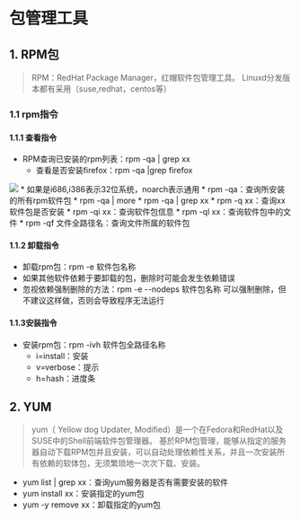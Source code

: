 # 包管理工具

## 1. RPM包

> RPM：RedHat Package Manager，红帽软件包管理工具。
> Linuxd分发版本都有采用（suse,redhat，centos等）

### 1.1 rpm指令

#### 1.1.1 查看指令

* RPM查询已安装的rpm列表：rpm -qa | grep xx
  * 查看是否安装firefox：rpm -qa |grep firefox
<img src="../imgs/3/3.11rpm查询结果.jpg"/>
  * 如果是i686,i386表示32位系统，noarch表示通用
* rpm -qa：查询所安装的所有rpm软件包
* rpm -qa | more
* rpm -qa | grep xx
* rpm -q xx：查询xx软件包是否安装
* rpm -qi xx：查询软件包信息
* rpm -ql xx：查询软件包中的文件
* rpm -qf 文件全路径名：查询文件所属的软件包

#### 1.1.2 卸载指令

* 卸载rpm包：rpm -e 软件包名称
* 如果其他软件依赖于要卸载的包，删除时可能会发生依赖错误
* 忽视依赖强制删除的方法：rpm -e --nodeps 软件包名称 可以强制删除，但不建议这样做，否则会导致程序无法运行

#### 1.1.3安装指令

* 安装rpm包：rpm -ivh 软件包全路径名称
  * i=install：安装
  * v=verbose：提示
  * h=hash：进度条

## 2. YUM

> yum（ Yellow dog Updater, Modified）是一个在Fedora和RedHat以及SUSE中的Shell前端软件包管理器。
>基於RPM包管理，能够从指定的服务器自动下载RPM包并且安装，可以自动处理依赖性关系，并且一次安装所有依赖的软体包，无须繁琐地一次次下载、安装。

* yum list | grep xx：查询yum服务器是否有需要安装的软件
* yum install xx：安装指定的yum包
* yum -y remove xx：卸载指定的yum包
